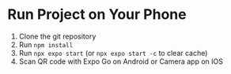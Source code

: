 # Run Project on Your Phone

1. Clone the git repository
2. Run `npm install`
3. Run `npx expo start` (or `npx expo start -c` to clear cache)
4. Scan QR code with Expo Go on Android or Camera app on IOS
